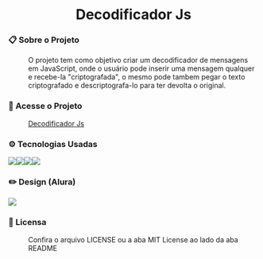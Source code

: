 <h1 style="text-align:center">Decodificador Js</h1>
<h3>📋 Sobre o Projeto</h3>
<p style="margin-left: 40px;">
O projeto tem como objetivo criar um decodificador de mensagens em JavaScript, onde o usuário pode inserir uma mensagem qualquer e recebe-la "criptografada", o mesmo pode tambem pegar o texto criptografado e descriptografa-lo para ter devolta o original.
</p>
<h3>📌 Acesse o Projeto</h3>
<a href="https://js-decodificador.vercel.app/" style="margin-left: 40px;">Decodificador Js</a>
<h3>⚙️ Tecnologias Usadas</h3>
<div style="display:flex;">
    <img src="https://img.shields.io/badge/HTML5-E34F26?style=for-the-badge&logo=html5&logoColor=white" />
    <img src="https://img.shields.io/badge/CSS3-1572B6?style=for-the-badge&logo=css3&logoColor=white" />
    <img src="https://img.shields.io/badge/JavaScript-F7DF1E?style=for-the-badge&logo=javascript&logoColor=black" />
    <img src="https://img.shields.io/badge/GIT-F46D01?style=for-the-badge&logo=git&logoColor=white" />
</div>
<h3>✏️ Design (Alura)</h3>
<img src="https://img.shields.io/badge/Figma-161637?style=for-the-badge&logo=figma&logoColor=white" />
<h3>📜 Licensa</h3>
<p style="margin-left: 40px;">
Confira o arquivo LICENSE ou a aba MIT License ao lado da aba README
</p>